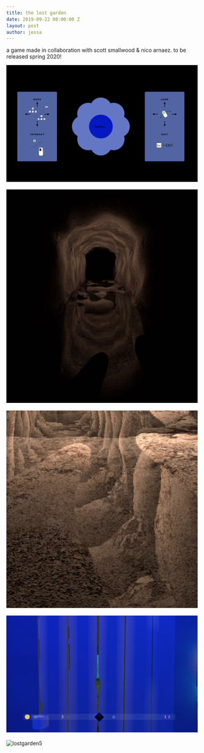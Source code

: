 ```yaml
---
title: the lost garden
date: 2019-09-22 00:00:00 Z
layout: post
author: jessa
---
```


a game made in collaboration with scott smallwood & nico arnaez. to be released spring 2020!
<p> 
	<img src="/images/lostgarden.png" alt="lostgarden1" width="580">
	<br>
	<br>
	<img src="/images/lostgarden2.png" alt="lostgarden2" width="580">
	<br>
	<br>
	<img src="/images/lostgarden3.png" alt="lostgarden3" width="580">
	<br>
	<br>
	<img src="/images/lostgarden4.png" alt="lostgarden4" width="580">
	<br>
	<br>
	<img src="/images/lostgarden5.png" alt="lostgarden5" width="580">
</p>
